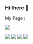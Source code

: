 ### Hi there 👋

My Page : <!-- https://fool-luckyrat.ssl-lolipop.jp/ -->


<img src="https://github-readme-stats.vercel.app/api?username=luckylat&count_private=true&show_icons=true&theme=graywhite">

<img src="https://cp-logo.vercel.app/atcoder/CleyL"> <img src="https://cp-logo.vercel.app/codeforces/luckYrat"> <img src="https://cp-logo.vercel.app/topcoder/luckYrat"> <img src="https://cp-logo.vercel.app/yukicoder/luckylat">


<!--
**luckylat/luckylat** is a ✨ _special_ ✨ repository because its `README.md` (this file) appears on your GitHub profile.

Here are some ideas to get you started:

- 🔭 I’m currently working on ...
- 🌱 I’m currently learning ...
- 👯 I’m looking to collaborate on ...
- 🤔 I’m looking for help with ...
- 💬 Ask me about ...
- 📫 How to reach me: ...
- 😄 Pronouns: ...
- ⚡ Fun fact: ...
-->
